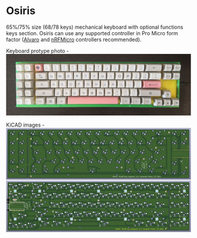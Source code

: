 # Osiris

65%/75% size (68/78 keys) mechanical keyboard with optional functions keys section.
Osiris can use any supported controller in Pro Micro form factor ([Alvaro](https://github.com/Ariamelon/Alvaro) and [nRFMicro](https://github.com/joric/nrfmicro/wiki) controllers recommended).

Keyboard protype photo -
![Real Keyboard photo](https://github.com/snark013/osiris/blob/main/imgs/osiris78-2.png)

KiCAD images -
![Real Keyboard photo](https://github.com/snark013/osiris/blob/main/imgs/topside.png)
![Real Keyboard photo](https://github.com/snark013/osiris/blob/main/imgs/backside.png)

